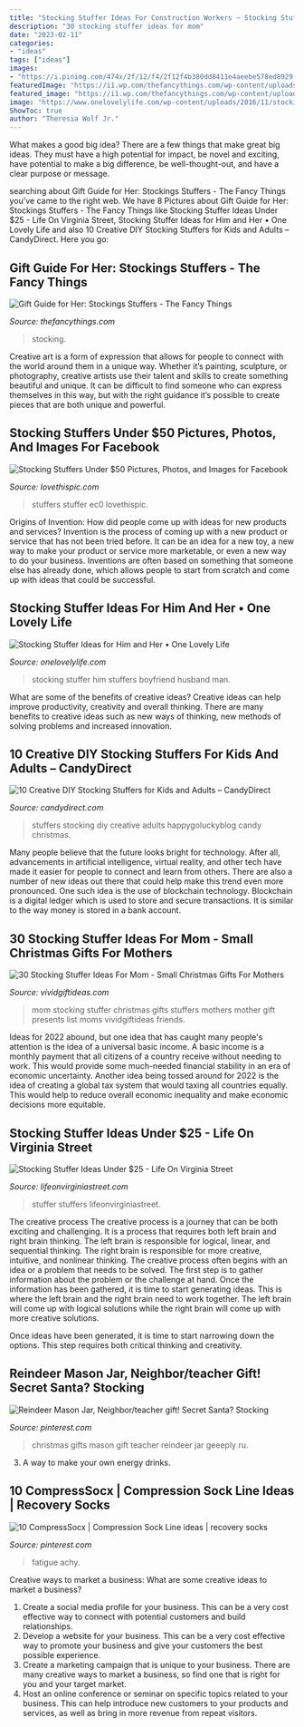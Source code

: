 ```yaml
---
title: "Stocking Stuffer Ideas For Construction Workers ~ Stocking Stuffer Him Stuffers Boyfriend Husband Man"
description: "30 stocking stuffer ideas for mom"
date: "2023-02-11"
categories:
- "ideas"
tags: ["ideas"]
images:
- "https://i.pinimg.com/474x/2f/12/f4/2f12f4b380dd8411e4aeebe578ed8929.jpg"
featuredImage: "https://i1.wp.com/thefancythings.com/wp-content/uploads/2016/12/Stocking-Stuffer-Gift-Ideas-Fancy-Things.jpg?fit=2212%2C1709&amp;ssl=1"
featured_image: "https://i1.wp.com/thefancythings.com/wp-content/uploads/2016/12/Stocking-Stuffer-Gift-Ideas-Fancy-Things.jpg?fit=2212%2C1709&amp;ssl=1"
image: "https://www.onelovelylife.com/wp-content/uploads/2016/11/stocking-stuffers-for-men12.jpg"
ShowToc: true
author: "Theresia Wolf Jr."
---
```



What makes a good big idea?
There are a few things that make great big ideas. They must have a high potential for impact, be novel and exciting, have potential to make a big difference, be well-thought-out, and have a clear purpose or message.

	

		
searching about Gift Guide for Her: Stockings Stuffers - The Fancy Things you've came to the right web. We have 8 Pictures about Gift Guide for Her: Stockings Stuffers - The Fancy Things like Stocking Stuffer Ideas Under $25 - Life On Virginia Street, Stocking Stuffer Ideas for Him and Her • One Lovely Life and also 10 Creative DIY Stocking Stuffers for Kids and Adults – CandyDirect. Here you go:
		
    
## Gift Guide For Her: Stockings Stuffers - The Fancy Things

<img loading=lazy src="https://i1.wp.com/thefancythings.com/wp-content/uploads/2016/12/Stocking-Stuffer-Gift-Ideas-Fancy-Things.jpg?fit=2212%2C1709&amp;ssl=1" onerror="this.onerror=null;this.src='https://tse1.mm.bing.net/th?id=OIP.8fXy5I699YNTVhYzqcAQ3QHaFu&amp;pid=15.1';" alt="Gift Guide for Her: Stockings Stuffers - The Fancy Things">

_Source: thefancythings.com_

>stocking. 

	

Creative art is a form of expression that allows for people to connect with the world around them in a unique way. Whether it’s painting, sculpture, or photography, creative artists use their talent and skills to create something beautiful and unique. It can be difficult to find someone who can express themselves in this way, but with the right guidance it’s possible to create pieces that are both unique and powerful.

    
## Stocking Stuffers Under $50 Pictures, Photos, And Images For Facebook

<img loading=lazy src="http://www.lovethispic.com/uploaded_images/221112-Stocking-Stuffers-Under-50.jpg" onerror="this.onerror=null;this.src='https://tse1.mm.bing.net/th?id=OIP.ZeKzzJfnFfeE8Kox_86AwgHaJl&amp;pid=15.1';" alt="Stocking Stuffers Under $50 Pictures, Photos, and Images for Facebook">

_Source: lovethispic.com_

>stuffers stuffer ec0 lovethispic. 

	

Origins of Invention: How did people come up with ideas for new products and services?
Invention is the process of coming up with a new product or service that has not been tried before. It can be an idea for a new toy, a new way to make your product or service more marketable, or even a new way to do your business. Inventions are often based on something that someone else has already done, which allows people to start from scratch and come up with ideas that could be successful.

    
## Stocking Stuffer Ideas For Him And Her • One Lovely Life

<img loading=lazy src="https://www.onelovelylife.com/wp-content/uploads/2016/11/stocking-stuffers-for-men12.jpg" onerror="this.onerror=null;this.src='https://tse1.mm.bing.net/th?id=OIP.AjroiSLnu-L2L1vdfop_fwHaKX&amp;pid=15.1';" alt="Stocking Stuffer Ideas for Him and Her • One Lovely Life">

_Source: onelovelylife.com_

>stocking stuffer him stuffers boyfriend husband man. 

	

What are some of the benefits of creative ideas?
Creative ideas can help improve productivity, creativity and overall thinking. There are many benefits to creative ideas such as new ways of thinking, new methods of solving problems and increased innovation.

    
## 10 Creative DIY Stocking Stuffers For Kids And Adults – CandyDirect

<img loading=lazy src="https://cdn.shopify.com/s/files/1/0005/4522/6812/files/candu_reindeer-685x1024.jpg" onerror="this.onerror=null;this.src='https://tse1.mm.bing.net/th?id=OIP.IEZ3MoksUnkjdsSR1XbedQHaLE&amp;pid=15.1';" alt="10 Creative DIY Stocking Stuffers for Kids and Adults – CandyDirect">

_Source: candydirect.com_

>stuffers stocking diy creative adults happygoluckyblog candy christmas. 

	

Many people believe that the future looks bright for technology. After all, advancements in artificial intelligence, virtual reality, and other tech have made it easier for people to connect and learn from others. There are also a number of new ideas out there that could help make this trend even more pronounced. One such idea is the use of blockchain technology. Blockchain is a digital ledger which is used to store and secure transactions. It is similar to the way money is stored in a bank account.

    
## 30 Stocking Stuffer Ideas For Mom - Small Christmas Gifts For Mothers

<img loading=lazy src="https://cdn.vividgiftideas.com/wp-content/uploads/2018/09/ss-mom-cover.jpg" onerror="this.onerror=null;this.src='https://tse4.mm.bing.net/th?id=OIP.R-DM-oqgaUoLwz2QdrEydgHaLH&amp;pid=15.1';" alt="30 Stocking Stuffer Ideas For Mom - Small Christmas Gifts For Mothers">

_Source: vividgiftideas.com_

>mom stocking stuffer christmas gifts stuffers mothers mother gift presents list moms vividgiftideas friends. 

	

Ideas for 2022 abound, but one idea that has caught many people's attention is the idea of a universal basic income. A basic income is a monthly payment that all citizens of a country receive without needing to work. This would provide some much-needed financial stability in an era of economic uncertainty. Another idea being tossed around for 2022 is the idea of creating a global tax system that would taxing all countries equally. This would help to reduce overall economic inequality and make economic decisions more equitable.

    
## Stocking Stuffer Ideas Under $25 - Life On Virginia Street

<img loading=lazy src="https://lifeonvirginiastreet.com/wp-content/uploads/2020/11/Stocking-Stuffer-Ideas-2020-1365x2048.jpg" onerror="this.onerror=null;this.src='https://tse3.mm.bing.net/th?id=OIP.1qyuaTVIJV1d9-QCHiIhxQHaLH&amp;pid=15.1';" alt="Stocking Stuffer Ideas Under $25 - Life On Virginia Street">

_Source: lifeonvirginiastreet.com_

>stuffer stuffers lifeonvirginiastreet. 

	

The creative process
The creative process is a journey that can be both exciting and challenging. It is a process that requires both left brain and right brain thinking. The left brain is responsible for logical, linear, and sequential thinking. The right brain is responsible for more creative, intuitive, and nonlinear thinking.
The creative process often begins with an idea or a problem that needs to be solved. The first step is to gather information about the problem or the challenge at hand. Once the information has been gathered, it is time to start generating ideas. This is where the left brain and the right brain need to work together. The left brain will come up with logical solutions while the right brain will come up with more creative solutions.

Once ideas have been generated, it is time to start narrowing down the options. This step requires both critical thinking and creativity.

    
## Reindeer Mason Jar, Neighbor/teacher Gift! Secret Santa? Stocking

<img loading=lazy src="https://i.pinimg.com/originals/d7/01/80/d70180ccc42b7461fe4be1adf23072ba.jpg" onerror="this.onerror=null;this.src='https://tse4.mm.bing.net/th?id=OIP.nIDoRATG-e49-NVN9-TguwHaJY&amp;pid=15.1';" alt="Reindeer Mason Jar, Neighbor/teacher gift! Secret Santa? Stocking">

_Source: pinterest.com_

>christmas gifts mason gift teacher reindeer jar geeeply ru. 

	

3. A way to make your own energy drinks.

    
## 10 CompressSocx | Compression Sock Line Ideas | Recovery Socks

<img loading=lazy src="https://i.pinimg.com/474x/2f/12/f4/2f12f4b380dd8411e4aeebe578ed8929.jpg" onerror="this.onerror=null;this.src='https://tse3.mm.bing.net/th?id=OIP.TepaZf8Bjy7FQkMvLpKA1wAAAA&amp;pid=15.1';" alt="10 CompressSocx | Compression Sock Line ideas | recovery socks">

_Source: pinterest.com_

>fatigue achy. 

	

Creative ways to market a business: What are some creative ideas to market a business?
1. Create a social media profile for your business. This can be a very cost effective way to connect with potential customers and build relationships.
2. Develop a website for your business. This can be a very cost effective way to promote your business and give your customers the best possible experience.
3. Create a marketing campaign that is unique to your business. There are many creative ways to market a business, so find one that is right for you and your target market.
4. Host an online conference or seminar on specific topics related to your business. This can help introduce new customers to your products and services, as well as bring in more revenue from repeat visitors.

